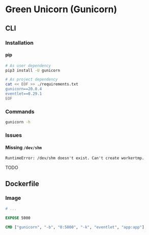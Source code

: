 # Green Unicorn (Gunicorn)

## CLI

### Installation

#### pip

```sh
# As user dependency
pip3 install -U gunicorn

# As project dependency
cat << EOF >> ./requirements.txt
gunicorn==20.0.4
eventlet==0.29.1
EOF
```

### Commands

```sh
gunicorn -h
```

<!-- ### Usage

```sh
gunicorn
``` -->

### Issues

#### Missing `/dev/shm`

```log
RuntimeError: /dev/shm doesn't exist. Can't create workertmp.
```

TODO

<!--
--worker-tmp-dir=
--worker-tmp-dir /dev/shm
-->

## Dockerfile

### Image

```Dockerfile
# ...

EXPOSE 5000

CMD ["gunicorn", "-b", "0:5000", "-k", "eventlet", "app:app"]
```
